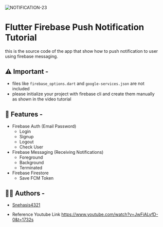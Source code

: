 
![NOTIFICATION-23](https://github.com/Snehasis4321/sample_flutter_firebase_notifications_tutorial/assets/96995340/624c05ce-dbb2-4080-acb9-9fbcd144068b)

# Flutter Firebase Push Notification Tutorial
this is the source code of the app that show how to push notification to user using firebase messaging.

## ⚠ Important -
- files like `firebase_options.dart`  and `google-services.json` are not included
- please initialize your project with firebase cli and create them manually as shown in the video tutorial

## 📝 Features -
- Firebase Auth (Email Password)
  - Login
  - Signup
  - Logout
  - Check User
- Firebase Messaging (Receiving Notifications)
  - Foreground
  - Background
  - Terminated
- Firebase Firestore
    - Save FCM Token

 ## 👩‍💻 Authors - 
 - [Snehasis4321](https://github.com/Snehasis4321)
  
- Reference Youtube Link
https://www.youtube.com/watch?v=JwFiALyfD-0&t=1732s
  
